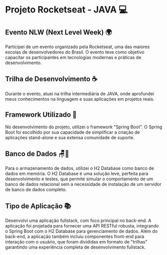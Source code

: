 # Projeto Rocketseat - JAVA 💻

## Evento NLW (Next Level Week) 🌍
Participei de um evento organizado pela Rocketseat, uma das maiores escolas de desenvolvedores do Brasil. 
O evento teve como objetivo capacitar os participantes em tecnologias modernas e práticas de desenvolvimento.

## Trilha de Desenvolvimento ☕
Durante o evento, atuei na trilha intermediária de JAVA, 
onde aprofundei meus conhecimentos na linguagem e suas aplicações em projetos reais.

## Framework Utilizado 🔧
No desenvolvimento do projeto, utilizei o framework "Spring Boot". 
O Spring Boot foi escolhido por sua capacidade de simplificar a criação de aplicações stand-alone
e sua extensa comunidade de suporte.

## Banco de Dados 🪑🎲
Para o armazenamento de dados, utilizei o H2 Database como banco de dados em memória. 
O H2 Database é uma solução leve, perfeita para desenvolvimento e testes, 
que permite simular o comportamento de um banco de dados relacional sem a necessidade de instalação 
de um servidor de banco de dados completo.

## Tipo de Aplicação 📚 
Desenvolvi uma aplicação fullstack, com foco principal no back-end. 
A aplicação foi projetada para fornecer uma API RESTful robusta, integrando o Spring Boot com o H2 Database para gerenciamento de dados. 
Além do back-end, a aplicação também incluiu componentes front-end para interação com o usuário,
que foram divididas em formato de "trilhas" garantindo uma experiência completa de desenvolvimento fullstack.
